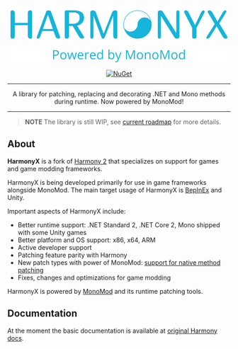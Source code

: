 <p align="center">
	<img src="./logo.png" alt="HarmonyX Logo" height="128" />
</p>

<p align="center">
	<a href="https://www.nuget.org/packages/HarmonyX/">
		<img src="https://img.shields.io/nuget/dt/HarmonyX?label=NuGet&style=for-the-badge" alt="NuGet" />
	</a>
</p>

***

<p align="center">
	A library for patching, replacing and decorating .NET and Mono methods during runtime. Now powered by MonoMod!
</p>

***

> **NOTE**
> The library is still WIP, see [current roadmap](https://github.com/BepInEx/HarmonyX/issues/2) for more details.

## About

**HarmonyX** is a fork of [Harmony 2](https://github.com/pardeike/Harmony) that specializes on support for games and game modding frameworks.

HarmonyX is being developed primarily for use in game frameworks alongside MonoMod. The main target usage of HarmonyX is [BepInEx](https://github.com/BepInEx/BepInEx) and Unity.

Important aspects of HarmonyX include:

* Better runtime support: .NET Standard 2, .NET Core 2, Mono shipped with some Unity games
* Better platform and OS support: x86, x64, ARM
* Active developer support
* Patching feature parity with Harmony
* New patch types with power of MonoMod: [support for native method patching](https://github.com/BepInEx/HarmonyX/wiki/Valid-patch-targets#native-methods-marked-extern)
* Fixes, changes and optimizations for game modding

HarmonyX is powered by [MonoMod](https://github.com/MonoMod) and its runtime patching tools.

## Documentation

At the moment the basic documentation is available at [original Harmony docs](http://pardeike.github.io/Harmony).
